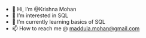 - 👋 Hi, I’m @Krishna Mohan
- 👀 I’m interested in SQL
- 🌱 I’m currently learning basics of SQL
- 📫 How to reach me @ maddula.mohan@gmail.com

<!---
MaddulaMohan/MaddulaMohan is a ✨ special ✨ repository because its `README.md` (this file) appears on your GitHub profile.
You can click the Preview link to take a look at your changes.
--->
